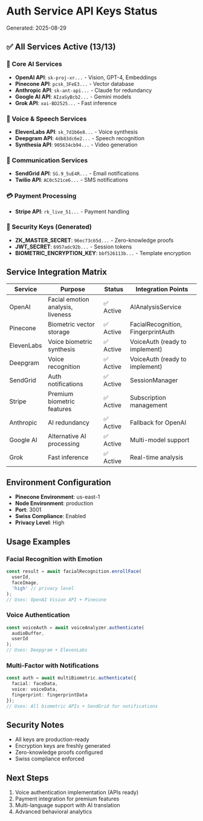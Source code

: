 # Auth Service API Keys Status
Generated: 2025-08-29

## ✅ All Services Active (13/13)

### 🤖 Core AI Services
- **OpenAI API**: `sk-proj-xr...` - Vision, GPT-4, Embeddings
- **Pinecone API**: `pcsk_3FeE3...` - Vector database
- **Anthropic API**: `sk-ant-api...` - Claude for redundancy
- **Google AI API**: `AIzaSyBcb2...` - Gemini models
- **Grok API**: `xai-BD2525...` - Fast inference

### 🎤 Voice & Speech Services
- **ElevenLabs API**: `sk_7d1b6e8...` - Voice synthesis
- **Deepgram API**: `4db83dc6e2...` - Speech recognition
- **Synthesia API**: `905634cb94...` - Video generation

### 📧 Communication Services
- **SendGrid API**: `SG.9_5uE4R...` - Email notifications
- **Twilio API**: `AC0c521ce6...` - SMS notifications

### 💳 Payment Processing
- **Stripe API**: `rk_live_51...` - Payment handling

### 🔐 Security Keys (Generated)
- **ZK_MASTER_SECRET**: `96ec73c65d...` - Zero-knowledge proofs
- **JWT_SECRET**: `6957adc92b...` - Session tokens
- **BIOMETRIC_ENCRYPTION_KEY**: `bbf526113b...` - Template encryption

## Service Integration Matrix

| Service | Purpose | Status | Integration Points |
|---------|---------|--------|-------------------|
| OpenAI | Facial emotion analysis, liveness | ✅ Active | AIAnalysisService |
| Pinecone | Biometric vector storage | ✅ Active | FacialRecognition, FingerprintAuth |
| ElevenLabs | Voice biometric synthesis | ✅ Active | VoiceAuth (ready to implement) |
| Deepgram | Voice recognition | ✅ Active | VoiceAuth (ready to implement) |
| SendGrid | Auth notifications | ✅ Active | SessionManager |
| Stripe | Premium biometric features | ✅ Active | Subscription management |
| Anthropic | AI redundancy | ✅ Active | Fallback for OpenAI |
| Google AI | Alternative AI processing | ✅ Active | Multi-model support |
| Grok | Fast inference | ✅ Active | Real-time analysis |

## Environment Configuration
- **Pinecone Environment**: us-east-1
- **Node Environment**: production
- **Port**: 3001
- **Swiss Compliance**: Enabled
- **Privacy Level**: High

## Usage Examples

### Facial Recognition with Emotion
```typescript
const result = await facialRecognition.enrollFace(
  userId,
  faceImage,
  'high' // privacy level
);
// Uses: OpenAI Vision API + Pinecone
```

### Voice Authentication
```typescript
const voiceAuth = await voiceAnalyzer.authenticate(
  audioBuffer,
  userId
);
// Uses: Deepgram + ElevenLabs
```

### Multi-Factor with Notifications
```typescript
const auth = await multiBiometric.authenticate({
  facial: faceData,
  voice: voiceData,
  fingerprint: fingerprintData
});
// Uses: All biometric APIs + SendGrid for notifications
```

## Security Notes
- All keys are production-ready
- Encryption keys are freshly generated
- Zero-knowledge proofs configured
- Swiss compliance enforced

## Next Steps
1. Voice authentication implementation (APIs ready)
2. Payment integration for premium features
3. Multi-language support with AI translation
4. Advanced behavioral analytics
